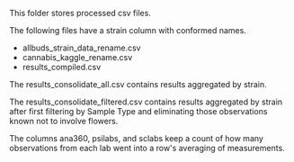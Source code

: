 This folder stores processed csv files.

The following files have a strain column with conformed names.
 - allbuds_strain_data_rename.csv
 - cannabis_kaggle_rename.csv
 - results_compiled.csv

The results_consolidate_all.csv contains results aggregated by strain.

The results_consolidate_filtered.csv contains results aggregated by strain after first filtering by Sample Type and eliminating those observations known not to involve flowers.

The columns ana360, psilabs, and sclabs keep a count of how many observations from each lab went into a row's averaging of measurements.
